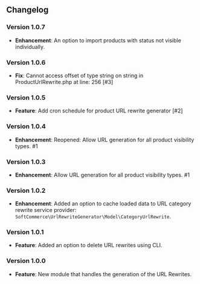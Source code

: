 ## Changelog

### Version 1.0.7
- **Enhancement**: An option to import products with status not visible individually.

### Version 1.0.6
- **Fix**: Cannot access offset of type string on string in ProductUrlRewrite.php at line: 256 [#3]

### Version 1.0.5
- **Feature**: Add cron schedule for product URL rewrite generator [#2]

### Version 1.0.4
- **Enhancement**: Reopened: Allow URL generation for all product visibility types. #1

### Version 1.0.3
- **Enhancement**: Allow URL generation for all product visibility types. #1

### Version 1.0.2
- **Enhancement**: Added an option to cache loaded data to URL category rewrite service provider: `SoftCommerce\UrlRewriteGenerator\Model\CategoryUrlRewrite`.

### Version 1.0.1
- **Feature**: Added an option to delete URL rewrites using CLI.

### Version 1.0.0
- **Feature**: New module that handles the generation of the URL Rewrites.
